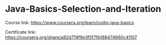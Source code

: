 # Java-Basics-Selection-and-Iteration

Course link: https://www.coursera.org/learn/codio-java-basics

Certificate link: https://coursera.org/share/a82d719f9e3f5f7fb188474660c41107
